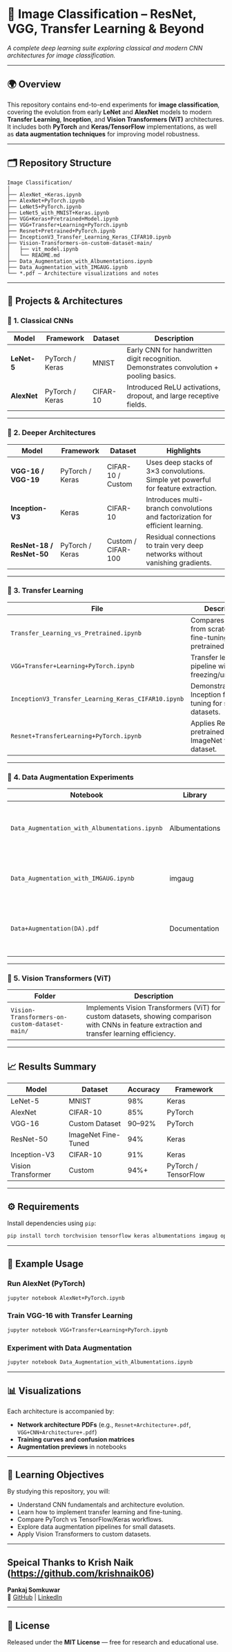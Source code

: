 # 🧠 Image Classification – ResNet, VGG, Transfer Learning & Beyond

*A complete deep learning suite exploring classical and modern CNN architectures for image classification.*

---

## 🌍 Overview

This repository contains end-to-end experiments for **image classification**, covering the evolution from early **LeNet** and **AlexNet** models to modern **Transfer Learning**, **Inception**, and **Vision Transformers (ViT)** architectures.  
It includes both **PyTorch** and **Keras/TensorFlow** implementations, as well as **data augmentation techniques** for improving model robustness.

---

## 🗂️ Repository Structure

```
Image Classification/
│
├── AlexNet_+Keras.ipynb
├── AlexNet+PyTorch.ipynb
├── LeNet5+PyTorch.ipynb
├── LeNet5_with_MNIST+Keras.ipynb
├── VGG+Keras+Pretrained+Model.ipynb
├── VGG+Transfer+Learning+PyTorch.ipynb
├── Resnet+Pretrained+PyTorch.ipynb
├── InceptionV3_Transfer_Learning_Keras_CIFAR10.ipynb
├── Vision-Transformers-on-custom-dataset-main/
│   ├── vit_model.ipynb
│   └── README.md
├── Data_Augmentation_with_Albumentations.ipynb
├── Data_Augmentation_with_IMGAUG.ipynb
└── *.pdf — Architecture visualizations and notes
```

---

## 🔬 Projects & Architectures

### 🧱 **1. Classical CNNs**
| Model | Framework | Dataset | Description |
|-------|------------|----------|--------------|
| **LeNet-5** | PyTorch / Keras | MNIST | Early CNN for handwritten digit recognition. Demonstrates convolution + pooling basics. |
| **AlexNet** | PyTorch / Keras | CIFAR-10 | Introduced ReLU activations, dropout, and large receptive fields. |

---

### 🧩 **2. Deeper Architectures**
| Model | Framework | Dataset | Highlights |
|-------|------------|----------|-------------|
| **VGG-16 / VGG-19** | PyTorch / Keras | CIFAR-10 / Custom | Uses deep stacks of 3×3 convolutions. Simple yet powerful for feature extraction. |
| **Inception-V3** | Keras | CIFAR-10 | Introduces multi-branch convolutions and factorization for efficient learning. |
| **ResNet-18 / ResNet-50** | PyTorch / Keras | Custom / CIFAR-100 | Residual connections to train very deep networks without vanishing gradients. |

---

### 🧠 **3. Transfer Learning**
| File | Description |
|------|--------------|
| `Transfer_Learning_vs_Pretrained.ipynb` | Compares training from scratch vs fine-tuning pretrained weights. |
| `VGG+Transfer+Learning+PyTorch.ipynb` | Transfer learning pipeline with layer freezing/unfreezing. |
| `InceptionV3_Transfer_Learning_Keras_CIFAR10.ipynb` | Demonstrates Inception fine-tuning for small datasets. |
| `Resnet+TransferLearning+PyTorch.ipynb` | Applies ResNet pretrained on ImageNet to custom dataset. |

---

### 🎨 **4. Data Augmentation Experiments**
| Notebook | Library | Techniques |
|-----------|----------|-------------|
| `Data_Augmentation_with_Albumentations.ipynb` | Albumentations | Advanced augmentations like CLAHE, grid distortion, random brightness. |
| `Data_Augmentation_with_IMGAUG.ipynb` | imgaug | Gaussian blur, flips, rotations, scaling, contrast normalization. |
| `Data+Augmentation(DA).pdf` | Documentation | Visual comparison of augmented images and augmentation pipelines. |

---

### 🚀 **5. Vision Transformers (ViT)**
| Folder | Description |
|--------|--------------|
| `Vision-Transformers-on-custom-dataset-main/` | Implements Vision Transformers (ViT) for custom datasets, showing comparison with CNNs in feature extraction and transfer learning efficiency. |

---

## 📈 Results Summary

| Model | Dataset | Accuracy | Framework |
|--------|----------|-----------|------------|
| LeNet-5 | MNIST | 98% | Keras |
| AlexNet | CIFAR-10 | 85% | PyTorch |
| VGG-16 | Custom Dataset | 90–92% | PyTorch |
| ResNet-50 | ImageNet Fine-Tuned | 94% | Keras |
| Inception-V3 | CIFAR-10 | 91% | Keras |
| Vision Transformer | Custom | 94%+ | PyTorch / TensorFlow |

---

## ⚙️ Requirements

Install dependencies using `pip`:

```bash
pip install torch torchvision tensorflow keras albumentations imgaug opencv-python matplotlib seaborn scikit-learn
```

---

## 🧪 Example Usage

### **Run AlexNet (PyTorch)**
```bash
jupyter notebook AlexNet+PyTorch.ipynb
```

### **Train VGG-16 with Transfer Learning**
```bash
jupyter notebook VGG+Transfer+Learning+PyTorch.ipynb
```

### **Experiment with Data Augmentation**
```bash
jupyter notebook Data_Augmentation_with_Albumentations.ipynb
```

---

## 📊 Visualizations

Each architecture is accompanied by:
- **Network architecture PDFs** (e.g., `Resnet+Architecture+.pdf`, `VGG+CNN+Architecture+.pdf`)
- **Training curves and confusion matrices**
- **Augmentation previews** in notebooks

---

## 📘 Learning Objectives
By studying this repository, you will:
- Understand CNN fundamentals and architecture evolution.  
- Learn how to implement transfer learning and fine-tuning.  
- Compare PyTorch vs TensorFlow/Keras workflows.  
- Explore data augmentation pipelines for small datasets.  
- Apply Vision Transformers to custom datasets.

---


Speical Thanks to Krish Naik (https://github.com/krishnaik06)
---
**Pankaj Somkuwar**  
🔗 [GitHub](https://github.com/Pankaj-Leo) | [LinkedIn](https://linkedin.com/in/pankajsomkuwar)

---

## 🏁 License
Released under the **MIT License** — free for research and educational use.
